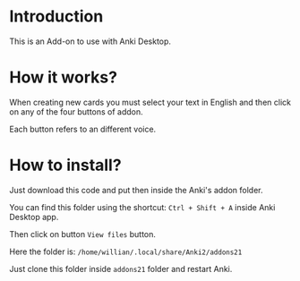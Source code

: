 # Introduction

This is an Add-on to use with Anki Desktop.

# How it works?

When creating new cards you must select your text in English and then click on any of the four buttons of addon.

Each button refers to an different voice.

# How to install?

Just download this code and put then inside the Anki's addon folder.

You can find this folder using the shortcut: `Ctrl + Shift + A` inside Anki Desktop app.

Then click on button `View files` button.

Here the folder is: `/home/willian/.local/share/Anki2/addons21`

Just clone this folder inside `addons21` folder and restart Anki.